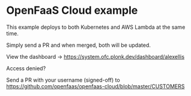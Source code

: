 # OpenFaaS Cloud example

This example deploys to both Kubernetes and AWS Lambda at the same time.

Simply send a PR and when merged, both will be updated.

View the dashboard -> https://system.ofc.plonk.dev/dashboard/alexellis

Access denied?

Send a PR with your username (signed-off) to https://github.com/openfaas/openfaas-cloud/blob/master/CUSTOMERS
